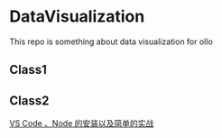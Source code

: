 # DataVisualization
This repo is something about data visualization for ollo



## Class1



## Class2

[VS Code 、Node 的安装以及简单的实战](https://github.com/Whisker17/DataVisualization/tree/main/Class2)